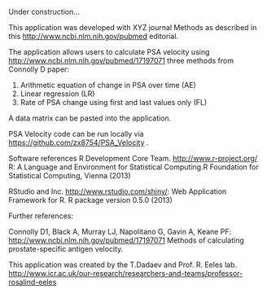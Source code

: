 Under construction...


This application was developed with XYZ journal Methods as described in this http://www.ncbi.nlm.nih.gov/pubmed editorial. 

The application allows users to calculate PSA velocity using http://www.ncbi.nlm.nih.gov/pubmed/17197071 three methods from Connolly D paper:
1. Arithmetic equation of change in PSA over time (AE)
2. Linear regression (LR)
3. Rate of PSA change using first and last values only (FL)

A data matrix can be pasted into the application.

PSA Velocity code can be run locally via https://github.com/zx8754/PSA_Velocity .

Software references
R Development Core Team. http://www.r-project.org/ R:  A Language and Environment for Statistical Computing.R Foundation for Statistical Computing, Vienna (2013)

RStudio and Inc. http://www.rstudio.com/shiny/: Web Application Framework for R. R package version 0.5.0 (2013)

Further references:

Connolly D1, Black A, Murray LJ, Napolitano G, Gavin A, Keane PF: http://www.ncbi.nlm.nih.gov/pubmed/17197071
Methods of calculating prostate-specific antigen velocity. 


This application was created by the T.Dadaev and Prof. R. Eeles lab. http://www.icr.ac.uk/our-research/researchers-and-teams/professor-rosalind-eeles

